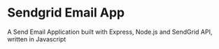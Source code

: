 # Sendgrid Email App

A Send Email Application built with Express, Node.js and SendGrid API, written in Javascript
